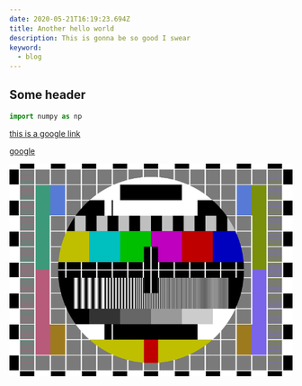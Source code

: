 ```yaml
---
date: 2020-05-21T16:19:23.694Z
title: Another hello world
description: This is gonna be so good I swear
keyword:
  - blog
---
```

## Some header

```python
import numpy as np
```

[this is a google link](google.com)

[google](google)



![A test image](pm5544_with_non-pal_signals.png "This is a damn test image")